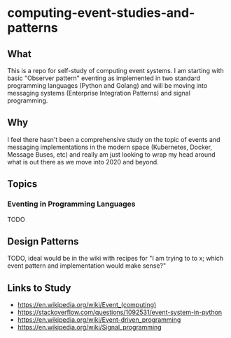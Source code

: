 # computing-event-studies-and-patterns

## What

This is a repo for self-study of computing event systems. I am starting with basic "Observer pattern" eventing as implemented in two standard programming languages (Python and Golang) and will be moving into messaging systems (Enterprise Integration Patterns) and signal programming.

## Why

I feel there hasn't been a comprehensive study on the topic of events and messaging implementations in the modern space (Kubernetes, Docker, Message Buses, etc) and really am just looking to wrap my head around what is out there as we move into 2020 and beyond.

## Topics

### Eventing in Programming Languages

TODO

## Design Patterns

TODO, ideal would be in the wiki with recipes for "I am trying to to x; which event pattern and implementation would make sense?"

## Links to Study

* https://en.wikipedia.org/wiki/Event_(computing)
* https://stackoverflow.com/questions/1092531/event-system-in-python
* https://en.wikipedia.org/wiki/Event-driven_programming
* https://en.wikipedia.org/wiki/Signal_programming
